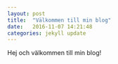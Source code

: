 ```yaml
---
layout: post
title:  "Välkommen till min blog"
date:   2016-11-07 14:21:48
categories: jekyll update
---
```

Hej och välkommen till min blog!

